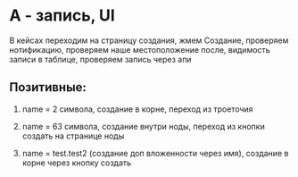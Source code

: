 # А - запись, UI

В кейсах переходим на страницу создания, жмем Создание, проверяем нотификацию, проверяем наше местоположение после, видимость записи в таблице, проверяем запись через апи

## Позитивные:

1. name = 2 символа, создание в корне, переход из троеточия

2. name = 63 символа, создание внутри ноды, переход из кнопки создать на странице ноды

3. name = test.test2 (создание доп вложенности через имя), создание в корне через кнопку создать